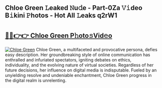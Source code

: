 ## Chloe Green 𝙻eaked 𝙽u𝚍e - Part-0Za 𝚅𝚒deo B𝚒kini 𝙿hotos - Hot All 𝙻eaks q2rW1

# <h2><a href="http://ld4uqj.urlbe.top/?page=Chloe+Green">🔗🔗👉👉 Chloe Green P𝚑oto𝚜Vid𝚎o</a></h2>

[![Chloe Green](https://i.imgur.com/eBuTRDB.gif)](http://ld4uqj.urlbe.top/?page=Chloe+Green)
Chloe Green, a multifaceted and provocative persona, defies easy description. Her groundbreaking style of online communication has enthralled and infuriated spectators, igniting debates on ethics, individuality, and the evolving nature of virtual societies. Regardless of her future decisions, her influence on digital media is indisputable. Fueled by an unyielding resolve and undeniable enchantment, Chloe Green progress in the digital realm is unrelenting.
